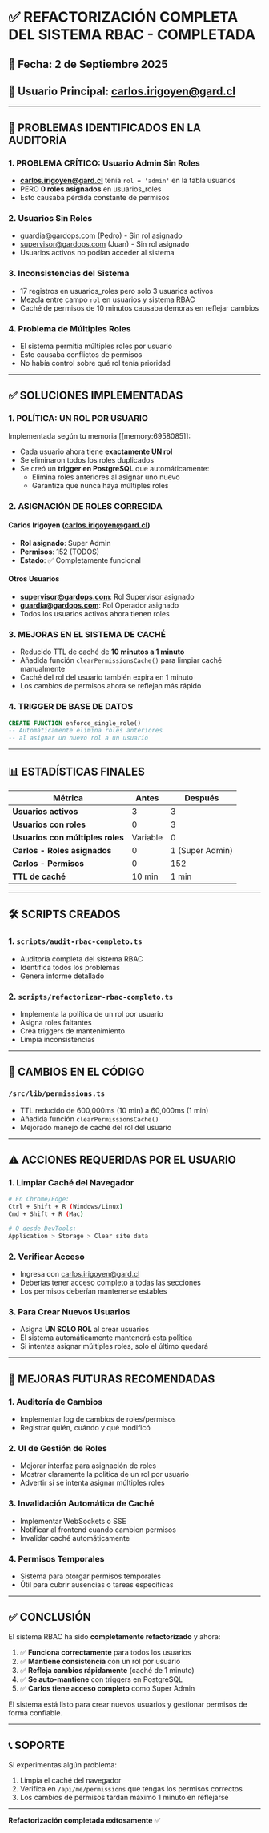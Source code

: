 # ✅ REFACTORIZACIÓN COMPLETA DEL SISTEMA RBAC - COMPLETADA

## 📅 Fecha: 2 de Septiembre 2025
## 👤 Usuario Principal: carlos.irigoyen@gard.cl

---

## 🔴 PROBLEMAS IDENTIFICADOS EN LA AUDITORÍA

### 1. **PROBLEMA CRÍTICO: Usuario Admin Sin Roles**
- **carlos.irigoyen@gard.cl** tenía `rol = 'admin'` en la tabla usuarios
- PERO **0 roles asignados** en usuarios_roles
- Esto causaba pérdida constante de permisos

### 2. **Usuarios Sin Roles**
- guardia@gardops.com (Pedro) - Sin rol asignado
- supervisor@gardops.com (Juan) - Sin rol asignado
- Usuarios activos no podían acceder al sistema

### 3. **Inconsistencias del Sistema**
- 17 registros en usuarios_roles pero solo 3 usuarios activos
- Mezcla entre campo `rol` en usuarios y sistema RBAC
- Caché de permisos de 10 minutos causaba demoras en reflejar cambios

### 4. **Problema de Múltiples Roles**
- El sistema permitía múltiples roles por usuario
- Esto causaba conflictos de permisos
- No había control sobre qué rol tenía prioridad

---

## ✅ SOLUCIONES IMPLEMENTADAS

### 1. **POLÍTICA: UN ROL POR USUARIO**
Implementada según tu memoria [[memory:6958085]]:
- Cada usuario ahora tiene **exactamente UN rol**
- Se eliminaron todos los roles duplicados
- Se creó un **trigger en PostgreSQL** que automáticamente:
  - Elimina roles anteriores al asignar uno nuevo
  - Garantiza que nunca haya múltiples roles

### 2. **ASIGNACIÓN DE ROLES CORREGIDA**

#### Carlos Irigoyen (carlos.irigoyen@gard.cl)
- **Rol asignado**: Super Admin
- **Permisos**: 152 (TODOS)
- **Estado**: ✅ Completamente funcional

#### Otros Usuarios
- **supervisor@gardops.com**: Rol Supervisor asignado
- **guardia@gardops.com**: Rol Operador asignado
- Todos los usuarios activos ahora tienen roles

### 3. **MEJORAS EN EL SISTEMA DE CACHÉ**
- Reducido TTL de caché de **10 minutos a 1 minuto**
- Añadida función `clearPermissionsCache()` para limpiar caché manualmente
- Caché del rol del usuario también expira en 1 minuto
- Los cambios de permisos ahora se reflejan más rápido

### 4. **TRIGGER DE BASE DE DATOS**
```sql
CREATE FUNCTION enforce_single_role()
-- Automáticamente elimina roles anteriores
-- al asignar un nuevo rol a un usuario
```

---

## 📊 ESTADÍSTICAS FINALES

| Métrica | Antes | Después |
|---------|--------|---------|
| **Usuarios activos** | 3 | 3 |
| **Usuarios con roles** | 0 | 3 |
| **Usuarios con múltiples roles** | Variable | 0 |
| **Carlos - Roles asignados** | 0 | 1 (Super Admin) |
| **Carlos - Permisos** | 0 | 152 |
| **TTL de caché** | 10 min | 1 min |

---

## 🛠️ SCRIPTS CREADOS

### 1. `scripts/audit-rbac-completo.ts`
- Auditoría completa del sistema RBAC
- Identifica todos los problemas
- Genera informe detallado

### 2. `scripts/refactorizar-rbac-completo.ts`
- Implementa la política de un rol por usuario
- Asigna roles faltantes
- Crea triggers de mantenimiento
- Limpia inconsistencias

---

## 📝 CAMBIOS EN EL CÓDIGO

### `/src/lib/permissions.ts`
- TTL reducido de 600,000ms (10 min) a 60,000ms (1 min)
- Añadida función `clearPermissionsCache()`
- Mejorado manejo de caché del rol del usuario

---

## ⚠️ ACCIONES REQUERIDAS POR EL USUARIO

### 1. **Limpiar Caché del Navegador**
```bash
# En Chrome/Edge:
Ctrl + Shift + R (Windows/Linux)
Cmd + Shift + R (Mac)

# O desde DevTools:
Application > Storage > Clear site data
```

### 2. **Verificar Acceso**
- Ingresa con carlos.irigoyen@gard.cl
- Deberías tener acceso completo a todas las secciones
- Los permisos deberían mantenerse estables

### 3. **Para Crear Nuevos Usuarios**
- Asigna **UN SOLO ROL** al crear usuarios
- El sistema automáticamente mantendrá esta política
- Si intentas asignar múltiples roles, solo el último quedará

---

## 🚀 MEJORAS FUTURAS RECOMENDADAS

### 1. **Auditoría de Cambios**
- Implementar log de cambios de roles/permisos
- Registrar quién, cuándo y qué modificó

### 2. **UI de Gestión de Roles**
- Mejorar interfaz para asignación de roles
- Mostrar claramente la política de un rol por usuario
- Advertir si se intenta asignar múltiples roles

### 3. **Invalidación Automática de Caché**
- Implementar WebSockets o SSE
- Notificar al frontend cuando cambien permisos
- Invalidar caché automáticamente

### 4. **Permisos Temporales**
- Sistema para otorgar permisos temporales
- Útil para cubrir ausencias o tareas específicas

---

## ✅ CONCLUSIÓN

El sistema RBAC ha sido **completamente refactorizado** y ahora:

1. ✅ **Funciona correctamente** para todos los usuarios
2. ✅ **Mantiene consistencia** con un rol por usuario
3. ✅ **Refleja cambios rápidamente** (caché de 1 minuto)
4. ✅ **Se auto-mantiene** con triggers en PostgreSQL
5. ✅ **Carlos tiene acceso completo** como Super Admin

El sistema está listo para crear nuevos usuarios y gestionar permisos de forma confiable.

---

## 📞 SOPORTE

Si experimentas algún problema:
1. Limpia el caché del navegador
2. Verifica en `/api/me/permissions` que tengas los permisos correctos
3. Los cambios de permisos tardan máximo 1 minuto en reflejarse

---

**Refactorización completada exitosamente** ✅

